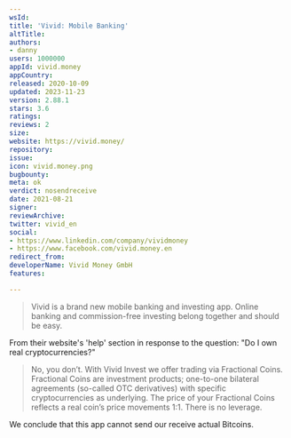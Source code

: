 ```yaml
---
wsId: 
title: 'Vivid: Mobile Banking'
altTitle: 
authors:
- danny
users: 1000000
appId: vivid.money
appCountry: 
released: 2020-10-09
updated: 2023-11-23
version: 2.88.1
stars: 3.6
ratings: 
reviews: 2
size: 
website: https://vivid.money/
repository: 
issue: 
icon: vivid.money.png
bugbounty: 
meta: ok
verdict: nosendreceive
date: 2021-08-21
signer: 
reviewArchive: 
twitter: vivid_en
social:
- https://www.linkedin.com/company/vividmoney
- https://www.facebook.com/vivid.money.en
redirect_from: 
developerName: Vivid Money GmbH
features: 

---
```


> Vivid is a brand new mobile banking and investing app. Online banking and commission-free investing belong together and should be easy.

From their website's 'help' section in response to the question: "Do I own real cryptocurrencies?"

> No, you don’t. With Vivid Invest we offer trading via Fractional Сoins. Fractional Coins are investment products; one-to-one bilateral agreements (so-called OTC derivatives) with specific cryptocurrencies as underlying. The price of your Fractional Coins reflects a real coin’s price movements 1:1. There is no leverage.

We conclude that this app cannot send our receive actual Bitcoins.

